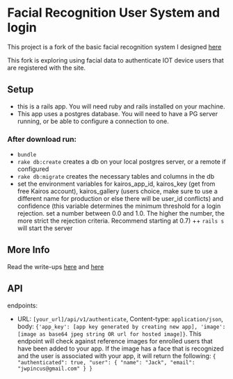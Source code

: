 
# Facial Recognition User System and login
This project is a fork of the basic facial recognition system I designed [here](https://github.com/jwpincus/facial-login-standalone)

This fork is exploring using facial data to authenticate IOT device users that are registered with the site.
## Setup
+ this is a rails app. You will need ruby and rails installed on your machine.
+ This app uses a postgres database. You will need to have a PG server running, or be able to configure a connection to one.
### After download run:
+ `bundle`
+ `rake db:create` creates a db on your local postgres server, or a remote if configured
+ `rake db:migrate` creates the necessary tables and columns in the db
+ set the environment variables for kairos_app_id, kairos_key (get from free Kairos account), kairos_gallery (users choice, make sure to use a different name for production or else there will be user_id conflicts) and confidence (this variable determines the minimum threshold for a login rejection. set a number between 0.0 and 1.0. The higher the number, the more strict the rejection criteria. Recommend starting at 0.7)
++ `rails s` will start the server

## More Info
Read the write-ups [here](https://medium.com/@Jwpincus/i-made-a-thing-facial-recognition-e694bc1ac8c8) and [here](https://medium.com/@Jwpincus/i-made-a-thing-c9635139db32)

## API
endpoints:
+ URL: `[your_url]/api/v1/authenticate`, Content-type: `application/json`, body: `{'app_key': [app key generated by creating new app], 'image': [image as base64 jpeg string OR url for hosted image]}`.
  This endpoint will check against reference images for enrolled users that have been added to your app. If the image has a face that is recognized and the user is associated with your app, it will return the following:
`{
    "authenticated": true,
    "user": {
        "name": "Jack",
        "email": "jwpincus@gmail.com"
    }
}`
